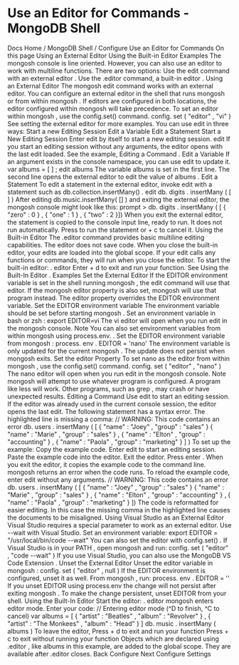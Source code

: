 # Use an Editor for Commands - MongoDB Shell


Docs Home / MongoDB Shell / Configure Use an Editor for Commands On this page Using an External Editor Using the Built-in Editor Examples The mongosh console is line oriented. However, you can
also use an editor to work with multiline functions. There are two
options: Use the edit command with an external editor . Use the .editor command, a built-in editor . Using an External Editor The mongosh edit command works with an external
editor. You can configure an external editor in the shell that runs mongosh or from within mongosh . If editors are configured in both locations, the editor configured
within mongosh will take precedence. To set an editor within mongosh , use the config.set() command. config. set ( "editor" , "vi" ) See setting the external editor for more examples. You can use edit in three ways: Start a new Editing Session Edit a Variable Edit a Statement Start a New Editing Session Enter edit by itself to start a new editing session. edit If you start an editing session without any arguments, the editor opens
with the last edit loaded. See the example, Editing a Command . Edit a Variable If an argument exists in the console namespace, you can use edit to
update it. var albums = [ ] ; edit albums The variable albums is set in the first line. The second line opens the external editor to edit the value of albums . Edit a Statement To edit a statement in the external editor, invoke edit with a
statement such as db.collection.insertMany() . edit db. digits . insertMany ( [ ] ) After editing db.music.insertMany( [] ) and exiting the external
editor, the mongosh console might look like this: prompt > db. digits . insertMany ( [ { "zero" : 0 } , { "one" : 1 } , { "two" : 2 }]) When you exit the external editor, the statement is copied to the
console input line, ready to run. It does not run automatically.
Press <enter> to run the statement or <ctrl> + c to cancel it. Using the Built-in Editor The .editor command provides basic multiline editing capabilities. The editor does not save code. When you close the built-in editor, your
edits are loaded into the global scope. If your edit calls any
functions or commands, they will run when you close the editor. To start the built-in editor: . editor Enter <ctrl> + d to exit and run your function. See Using the Built-In Editor . Examples Set the External Editor If the EDITOR environment variable is set in the shell running mongosh , the edit command will use that editor. If the mongosh editor property is also set, mongosh will use that program instead. The editor property overrides the EDITOR environment variable. Set the EDITOR environment variable The environment variable should be set before starting mongosh . Set an environment variable in bash or zsh : export EDITOR=vi The vi editor will open when you run edit in the mongosh console. Note You can also set environment variables from within mongosh using process.env.<VARIABLE> . Set the EDITOR environment variable from mongosh : process. env . EDITOR = 'nano' The environment variable is only updated for the current mongosh . The update does not persist when mongosh exits. Set the editor Property To set nano as the editor from within mongosh , use
the config.set() command. config. set ( "editor" , "nano" ) The nano editor will open when you run edit in the mongosh console. Note mongosh will attempt to use whatever program is
configured. A program like less will work. Other programs, such
as grep , may crash or have unexpected results. Editing a Command Use edit to start an editing session. If the editor was already
used in the current console session, the editor opens the last edit. The following statement has a syntax error. The highlighted line is
missing a comma: // WARNING: This code contains an error db. users . insertMany ( [ { "name" : "Joey" , "group" : "sales" } { "name" : "Marie" , "group" : "sales" } , { "name" : "Elton" , "group" : "accounting" } , { "name" : "Paola" , "group" : "marketing" } ] ) To set up the example: Copy the example code. Enter edit to start an editing session. Paste the example code into the editor. Exit the editor. Press enter . When you exit the editor, it copies the example code to the command
line. mongosh returns an error when the code runs. To reload the example code, enter edit without any arguments. // WARNING: This code contains an error db. users . insertMany ( [ { "name" : "Joey" , "group" : "sales" } { "name" : "Marie" , "group" : "sales" } , { "name" : "Elton" , "group" : "accounting" } , { "name" : "Paola" , "group" : "marketing" } ]) The code is reformatted for easier editing. In this case the missing
comma in the highlighted line causes the documents to be misaligned. Using Visual Studio as an External Editor Visual Studio requires a special parameter to work as an external
editor. Use --wait with Visual Studio. Set an environment variable: export EDITOR = "/usr/local/bin/code --wait" You can also set the editor with config.set() . If Visual Studio is in your PATH , open mongosh and run: config. set ( "editor" , "code --wait" ) If you use Visual Studio, you can also use the MongoDB VS Code
Extension . Unset the External Editor Unset the editor variable in mongosh : config. set ( "editor" , null ) If the EDITOR environment is configured, unset it as well. From mongosh , run: process. env . EDITOR = '' If you unset EDITOR using process.env the change will not
persist after exiting mongosh . To make the change
persistent, unset EDITOR from your shell. Using the Built-In Editor Start the editor: . editor mongosh enters editor mode. Enter your code: // Entering editor mode (^D to finish, ^C to cancel) var albums = [ { "artist" : "Beatles" , "album" : "Revolver" } , { "artist" : "The Monkees" , "album" : "Head" } ] db. music . insertMany ( albums ) To leave the editor, Press <ctrl> + d to exit and run your function Press <ctrl> + c to exit without running your function Objects which are declared using .editor , like albums in this
example, are added to the global scope. They are available after .editor closes. Back Configure Next Configure Settings
